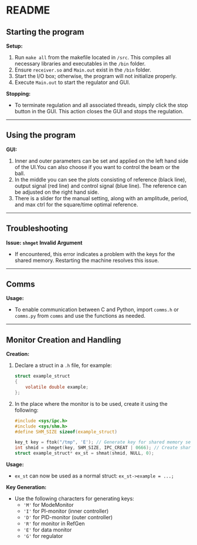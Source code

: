 # README

## Starting the program

**Setup:**
1. Run `make all` from the makefile located in `/src`. This compiles all necessary libraries and executables in the `/bin` folder.
2. Ensure `receiver.so` and `Main.out` exist in the `/bin` folder.
3. Start the I/O box; otherwise, the program will not initialize properly.
4. Execute `Main.out` to start the regulator and GUI.

**Stopping:**
- To terminate regulation and all associated threads, simply click the stop button in the GUI. This action closes the GUI and stops the regulation.

---

## Using the program

**GUI:**
1. Inner and outer parameters can be set and applied on the left hand side of the UI.You can also choose if you want to control the beam or the ball. 
2. In the middle you can see the plots consisting of reference (black line), output signal (red line) and control signal (blue line). The reference can be adjusted on the right hand side. 
3. There is a slider for the manual setting, along with an amplitude, period, and max ctrl for the square/time optimal reference. 

---

## Troubleshooting

**Issue: `shmget` Invalid Argument**
- If encountered, this error indicates a problem with the keys for the shared memory. Restarting the machine resolves this issue.

---

## Comms

**Usage:**
- To enable communication between C and Python, import `comms.h` or `comms.py` from `comms` and use the functions as needed.

---

## Monitor Creation and Handling

**Creation:**
1. Declare a struct in a `.h` file, for example:

    ```c
    struct example_struct
    {
        volatile double example;
    };
    ```

2. In the place where the monitor is to be used, create it using the following:

    ```c
    #include <sys/ipc.h>
    #include <sys/shm.h>
    #define SHM_SIZE sizeof(example_struct)

    key_t key = ftok("/tmp", 'E'); // Generate key for shared memory segment
    int shmid = shmget(key, SHM_SIZE, IPC_CREAT | 0666); // Create shared memory with appropriate permission
    struct example_struct* ex_st = shmat(shmid, NULL, 0);
    ```

**Usage:**
- `ex_st` can now be used as a normal struct: `ex_st->example = ...;`

**Key Generation:**
- Use the following characters for generating keys:
  - `'M'` for ModeMonitor
  - `'I'` for PI-monitor (inner controller)
  - `'D'` for PID-monitor (outer controller)
  - `'R'` for monitor in RefGen
  - `'E'` for data monitor
  - `'G'` for regulator

